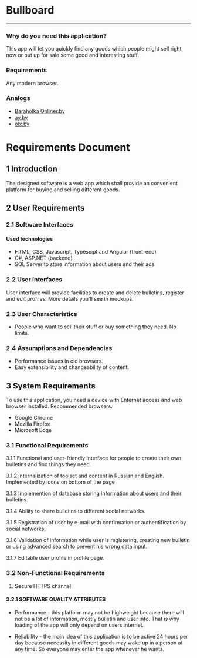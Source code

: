 # Bullboard
***
### Why do you need this application?

This app will let you quickly find any goods which people might sell right now or put up for sale some good and interesting stuff.

### Requirements

Any modern browser.

### Analogs

* [Baraholka Onliner.by](https://baraholka.onliner.by/)
* [ay.by](http://ay.by/)
* [olx.by](https://www.olx.by/)

# Requirements Document 
## 1 Introduction
The designed software is a web app which shall provide an convenient platform for buying and selling different goods.
## 2 User Requirements

### 2.1 Software Interfaces

#### Used technologies
- HTML, CSS, Javascript, Typescipt and Angular (front-end)
- C#, ASP.NET (backend)
- SQL Server to store information about users and their ads

### 2.2 User Interfaces

User interface will provide facilities to create and delete bulletins, register and edit profiles. More details you'll see in mockups.

### 2.3 User Characteristics
- People who want to sell their stuff or buy something they need. No limits.

### 2.4 Assumptions and Dependencies
- Performance issues in old browsers.
- Easy extensibility and changeability of content.

## 3 System Requirements
To use this application, you need a device with Enternet access and web browser installed. Recommended browsers:
- Google Chrome
- Mozilla Firefox
- Microsoft Edge

### 3.1 Functional Requirements
3.1.1 Functional and user-friendly interface for people to create their own bulletins and find things they need.

3.1.2 Internalization of toolset and content in Russian and English. Implemented by icons on bottom of the page

3.1.3 Implemention of database storing information about users and their bulletins.

3.1.4 Ability to share bulletins to different social networks.

3.1.5 Registration of user by e-mail with confirmation or authentification by social networks.

3.1.6 Validation of information while user is registering, creating new bulletin or using advanced search to prevent his wrong data input.

3.1.7 Editable user profile in profile page.


### 3.2 Non-Functional Requirements
1) Secure HTTPS channel
#### 3.2.1 SOFTWARE QUALITY ATTRIBUTES
- Performance - this platform may not be highweight because there will not be a lot of information, mostly bulletin and user info. That is why loading of the app will only depend on users internet.

- Reliability - the main idea of this application is to be active 24 hours per day because necessity in different goods may wake up in a person at any time. So everyone may enter the app whenever he wants.